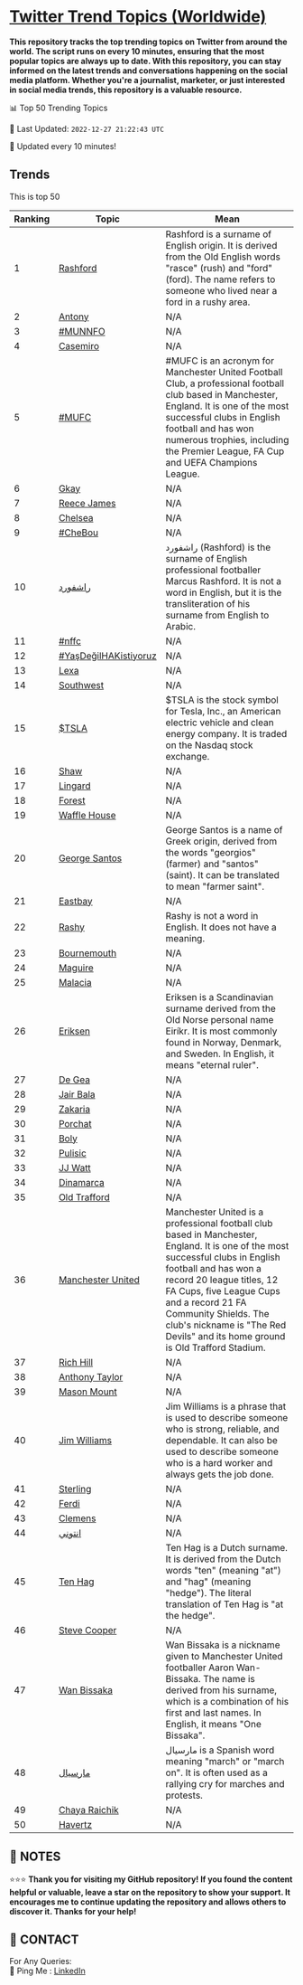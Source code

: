 [Twitter Trend Topics (Worldwide)](https://github.com/ErcinDedeoglu/Twitter-Trend-Topics)
==========

**This repository tracks the top trending topics on Twitter from around the world. 
The script runs on every 10 minutes, ensuring that the most popular topics are always up to date. 
With this repository, you can stay informed on the latest trends and conversations happening on the social media platform. 
Whether you're a journalist, marketer, or just interested in social media trends, this repository is a valuable resource.**


📊 Top 50 Trending Topics

📆 Last Updated: `2022-12-27 21:22:43 UTC`

🔧 Updated every 10 minutes!


## Trends

This is top 50

| Ranking | Topic | Mean |
| ------- | ------------ | ------------ |
| 1 | [Rashford](http://twitter.com/search?q=Rashford) | Rashford is a surname of English origin. It is derived from the Old English words "rasce" (rush) and "ford" (ford). The name refers to someone who lived near a ford in a rushy area. |
| 2 | [Antony](http://twitter.com/search?q=Antony) | N/A |
| 3 | [#MUNNFO](http://twitter.com/search?q=%23MUNNFO) | N/A |
| 4 | [Casemiro](http://twitter.com/search?q=Casemiro) | N/A |
| 5 | [#MUFC](http://twitter.com/search?q=%23MUFC) | #MUFC is an acronym for Manchester United Football Club, a professional football club based in Manchester, England. It is one of the most successful clubs in English football and has won numerous trophies, including the Premier League, FA Cup and UEFA Champions League. |
| 6 | [Gkay](http://twitter.com/search?q=Gkay) | N/A |
| 7 | [Reece James](http://twitter.com/search?q=Reece+James) | N/A |
| 8 | [Chelsea](http://twitter.com/search?q=Chelsea) | N/A |
| 9 | [#CheBou](http://twitter.com/search?q=%23CheBou) | N/A |
| 10 | [راشفورد](http://twitter.com/search?q=%d8%b1%d8%a7%d8%b4%d9%81%d9%88%d8%b1%d8%af) | راشفورد (Rashford) is the surname of English professional footballer Marcus Rashford. It is not a word in English, but it is the transliteration of his surname from English to Arabic. |
| 11 | [#nffc](http://twitter.com/search?q=%23nffc) | N/A |
| 12 | [#YaşDeğilHAKistiyoruz](http://twitter.com/search?q=%23Ya%c5%9fDe%c4%9filHAKistiyoruz) | N/A |
| 13 | [Lexa](http://twitter.com/search?q=Lexa) | N/A |
| 14 | [Southwest](http://twitter.com/search?q=Southwest) | N/A |
| 15 | [$TSLA](http://twitter.com/search?q=%24TSLA) | $TSLA is the stock symbol for Tesla, Inc., an American electric vehicle and clean energy company. It is traded on the Nasdaq stock exchange. |
| 16 | [Shaw](http://twitter.com/search?q=Shaw) | N/A |
| 17 | [Lingard](http://twitter.com/search?q=Lingard) | N/A |
| 18 | [Forest](http://twitter.com/search?q=Forest) | N/A |
| 19 | [Waffle House](http://twitter.com/search?q=Waffle+House) | N/A |
| 20 | [George Santos](http://twitter.com/search?q=George+Santos) | George Santos is a name of Greek origin, derived from the words "georgios" (farmer) and "santos" (saint). It can be translated to mean "farmer saint". |
| 21 | [Eastbay](http://twitter.com/search?q=Eastbay) | N/A |
| 22 | [Rashy](http://twitter.com/search?q=Rashy) | Rashy is not a word in English. It does not have a meaning. |
| 23 | [Bournemouth](http://twitter.com/search?q=Bournemouth) | N/A |
| 24 | [Maguire](http://twitter.com/search?q=Maguire) | N/A |
| 25 | [Malacia](http://twitter.com/search?q=Malacia) | N/A |
| 26 | [Eriksen](http://twitter.com/search?q=Eriksen) | Eriksen is a Scandinavian surname derived from the Old Norse personal name Eiríkr. It is most commonly found in Norway, Denmark, and Sweden. In English, it means "eternal ruler". |
| 27 | [De Gea](http://twitter.com/search?q=De+Gea) | N/A |
| 28 | [Jair Bala](http://twitter.com/search?q=Jair+Bala) | N/A |
| 29 | [Zakaria](http://twitter.com/search?q=Zakaria) | N/A |
| 30 | [Porchat](http://twitter.com/search?q=Porchat) | N/A |
| 31 | [Boly](http://twitter.com/search?q=Boly) | N/A |
| 32 | [Pulisic](http://twitter.com/search?q=Pulisic) | N/A |
| 33 | [JJ Watt](http://twitter.com/search?q=JJ+Watt) | N/A |
| 34 | [Dinamarca](http://twitter.com/search?q=Dinamarca) | N/A |
| 35 | [Old Trafford](http://twitter.com/search?q=Old+Trafford) | N/A |
| 36 | [Manchester United](http://twitter.com/search?q=Manchester+United) | Manchester United is a professional football club based in Manchester, England. It is one of the most successful clubs in English football and has won a record 20 league titles, 12 FA Cups, five League Cups and a record 21 FA Community Shields. The club's nickname is "The Red Devils" and its home ground is Old Trafford Stadium. |
| 37 | [Rich Hill](http://twitter.com/search?q=Rich+Hill) | N/A |
| 38 | [Anthony Taylor](http://twitter.com/search?q=Anthony+Taylor) | N/A |
| 39 | [Mason Mount](http://twitter.com/search?q=Mason+Mount) | N/A |
| 40 | [Jim Williams](http://twitter.com/search?q=Jim+Williams) | Jim Williams is a phrase that is used to describe someone who is strong, reliable, and dependable. It can also be used to describe someone who is a hard worker and always gets the job done. |
| 41 | [Sterling](http://twitter.com/search?q=Sterling) | N/A |
| 42 | [Ferdi](http://twitter.com/search?q=Ferdi) | N/A |
| 43 | [Clemens](http://twitter.com/search?q=Clemens) | N/A |
| 44 | [انتوني](http://twitter.com/search?q=%d8%a7%d9%86%d8%aa%d9%88%d9%86%d9%8a) | N/A |
| 45 | [Ten Hag](http://twitter.com/search?q=Ten+Hag) | Ten Hag is a Dutch surname. It is derived from the Dutch words "ten" (meaning "at") and "hag" (meaning "hedge"). The literal translation of Ten Hag is "at the hedge". |
| 46 | [Steve Cooper](http://twitter.com/search?q=Steve+Cooper) | N/A |
| 47 | [Wan Bissaka](http://twitter.com/search?q=Wan+Bissaka) | Wan Bissaka is a nickname given to Manchester United footballer Aaron Wan-Bissaka. The name is derived from his surname, which is a combination of his first and last names. In English, it means "One Bissaka". |
| 48 | [مارسيال](http://twitter.com/search?q=%d9%85%d8%a7%d8%b1%d8%b3%d9%8a%d8%a7%d9%84) | مارسيال is a Spanish word meaning "march" or "march on". It is often used as a rallying cry for marches and protests. |
| 49 | [Chaya Raichik](http://twitter.com/search?q=Chaya+Raichik) | N/A |
| 50 | [Havertz](http://twitter.com/search?q=Havertz) | N/A |




## 📝 NOTES

⭐⭐⭐ **Thank you for visiting my GitHub repository! If you found the content helpful or valuable, leave a star on the repository to show your support. It encourages me to continue updating the repository and allows others to discover it. Thanks for your help!**

## 📨 CONTACT

 For Any Queries:  
            🏓 Ping Me : [LinkedIn](https://www.linkedin.com/in/ercindedeoglu/)